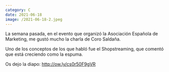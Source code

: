 ```yaml
--- 
category: C 
date: 2021-06-18 
image: /2021-06-18-2.jpeg 
--- 
```


La semana pasada, en el evento que organizó la Asociación Española de Marketing, me gustó mucho la charla de Coro Saldaña.

Uno de los conceptos de los que habló fue el Shopstreaming, que comentó que está creciendo como la espuma. 

Os dejo la diapo:  http://ow.ly/cs0r50F9gVR